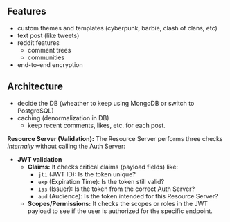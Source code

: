 ## Features

- custom themes and templates (cyberpunk, barbie, clash of clans, etc)
- text post (like tweets)
- reddit features
  - comment trees
  - communities
- end-to-end encryption

## Architecture

- decide the DB (wheather to keep using MongoDB or switch to PostgreSQL)
- caching (denormalization in DB)
  - keep recent comments, likes, etc. for each post.

**Resource Server (Validation):** The Resource Server performs three checks _internally_ without calling the Auth Server:

- **JWT validation**
  - **Claims:** It checks critical claims (payload fields) like:
    - `jti` (JWT ID): Is the token unique?
    - `exp` (Expiration Time): Is the token still valid?
    - `iss` (Issuer): Is the token from the correct Auth Server?
    - `aud` (Audience): Is the token intended for this Resource Server?
  - **Scopes/Permissions:** It checks the scopes or roles in the JWT payload to see if the user is authorized for the specific endpoint.
